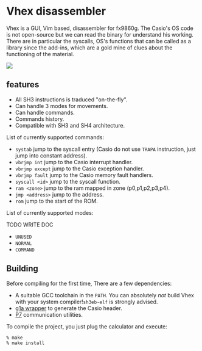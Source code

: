# Vhex disassembler

Vhex is a GUI, Vim based, disassembler for fx9860g.
The Casio's OS code is not open-source but we can read the binary for understand his working.
There are in particular the syscalls, OS's functions that can be called as a library since the add-ins, which are a gold mine of clues about the functioning of the material.

![](https://framapic.org/kMVBl2hbDXOo/PBd7D1FR0LF2.gif)

## features

* All SH3 instructions is traduced "on-the-fly".
* Can handle 3 modes for movements.
* Can handle commands.
* Commands history.
* Compatible with SH3 and SH4 architecture.

List of currently supported commands:

* `systab` jump to the syscall entry (Casio do not use `TRAPA` instruction, just jump into constant address).
* `vbrjmp int` jump to the Casio interrupt handler.
* `vbrjmp except` jump to the Casio exception handler.
* `vbrjmp fault` jump to the Casio memory fault handlers.
* `syscall <id>` jump to the syscall function.
* `ram <zone>` jump to the ram mapped in zone (p0,p1,p2,p3,p4).
* `jmp <address>` jump to the address.
* `rom` jump to the start of the ROM.

List of currently supported modes:

TODO WRITE DOC
* `UNUSED`
* `NORMAL`
* `COMMAND`

## Building

Before compiling for the first time, There are a few dependencies:
* A suitable GCC toolchain in the `PATH`. You can absolutely *not* build Vhex
  with your system compiler!`sh3eb-elf` is strongly advised.
* [g1a wrapper](https://bitbucket.org/Lephenixnoir/add-in-wrapper/src/master/) to generate the Casio header.
* [P7](https://p7.planet-casio.com/) communication utilities.

To compile the project, you just plug the calculator and execute:

	% make
	% make install
